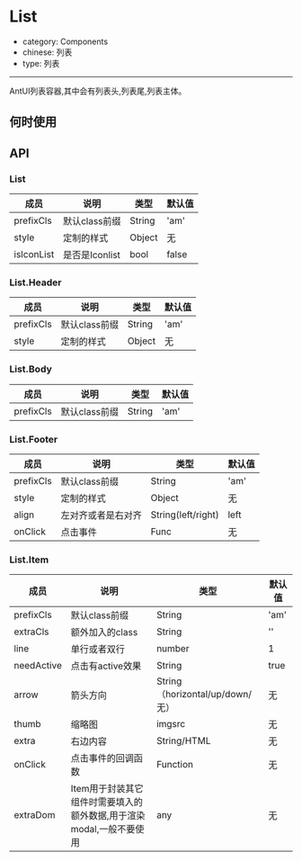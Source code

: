 # List

- category: Components
- chinese: 列表
- type: 列表

---

AntUI列表容器,其中会有列表头,列表尾,列表主体。

## 何时使用

## API

### List

| 成员        | 说明           | 类型               | 默认值       |
|-------------|----------------|--------------------|--------------|
| prefixCls    | 默认class前缀        | String |   'am'  |
| style      | 定制的样式       | Object           | 无
| isIconList      | 是否是Iconlist       | bool           | false

### List.Header
| 成员        | 说明           | 类型               | 默认值       |
|-------------|----------------|------------------|--------------|
| prefixCls   | 默认class前缀        | String |   'am'  |
| style      | 定制的样式       | Object           | 无

### List.Body
| 成员        | 说明           | 类型               | 默认值       |
|-------------|----------------|--------------------|--------------|
| prefixCls    | 默认class前缀        | String |   'am'  |

### List.Footer

| 成员        | 说明           | 类型               | 默认值       |
|-------------|----------------|--------------------|--------------|
| prefixCls    | 默认class前缀        | String |   'am'  |
| style      | 定制的样式       | Object           | 无
| align      | 左对齐或者是右对齐   | String(left/right) | left
| onClick      | 点击事件   | Func |   无  |

### List.Item

| 成员        | 说明           | 类型               | 默认值       |
|------------|----------------|--------------------|--------------|
| prefixCls    | 默认class前缀        | String |   'am'  |
| extraCls    | 额外加入的class        | String |   ''  |
| line       | 单行或者双行        | number |   1  |
| needActive  | 点击有active效果  | String |   true  |
| arrow      | 箭头方向        | String（horizontal/up/down/无） |   无  |
| thumb       | 缩略图  | imgsrc |   无  |
| extra      | 右边内容        | String/HTML |   无  |
| onClick    | 点击事件的回调函数 | Function |   无  |
| extraDom    | Item用于封装其它组件时需要填入的额外数据,用于渲染modal,一般不要使用 | any |   无  |
